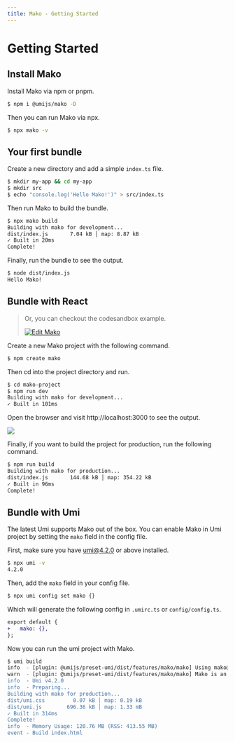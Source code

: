 ```yaml
---
title: Mako - Getting Started
---
```


# Getting Started

## Install Mako

Install Mako via npm or pnpm.

```bash
$ npm i @umijs/mako -D
```

Then you can run Mako via npx.

```bash
$ npx mako -v
```

## Your first bundle

Create a new directory and add a simple `index.ts` file.

```bash
$ mkdir my-app && cd my-app
$ mkdir src
$ echo "console.log('Hello Mako!')" > src/index.ts
```

Then run Mako to build the bundle.

```bash
$ npx mako build
Building with mako for development...
dist/index.js       7.04 kB │ map: 8.87 kB
✓ Built in 20ms
Complete!
```

Finally, run the bundle to see the output.

```bash
$ node dist/index.js
Hello Mako!
```

## Bundle with React

> Or, you can checkout the codesandbox example.
> 
> [![Edit Mako](https://codesandbox.io/static/img/play-codesandbox.svg)](https://codesandbox.io/p/devbox/mako-jzhkjh?embed=1&file=%2Fsrc%2FApp.tsx)

Create a new Mako project with the following command.

```bash
$ npm create mako
```

Then cd into the project directory and run.

```bash
$ cd mako-project
$ npm run dev
Building with mako for development...
✓ Built in 101ms
```

Open the browser and visit http://localhost:3000 to see the output.

![](https://res.cloudinary.com/sorrycc/image/upload/v1715740987/blog/hlufbyzp.png)

Finally, if you want to build the project for production, run the following command.

```bash
$ npm run build
Building with mako for production...
dist/index.js       144.68 kB │ map: 354.22 kB
✓ Built in 96ms
Complete!
```

## Bundle with Umi

The latest Umi supports Mako out of the box. You can enable Mako in Umi project by setting the `mako` field in the config file.

First, make sure you have umi@4.2.0 or above installed.

```bash
$ npx umi -v
4.2.0
```

Then, add the `mako` field in your config file.

```bash
$ npx umi config set mako {}
```

Which will generate the following config in `.umirc.ts` or `config/config.ts`.

```diff
export default {
+   mako: {},
};
```

Now you can run the umi project with Mako.

```bash
$ umi build
info  - [plugin: @umijs/preset-umi/dist/features/mako/mako] Using mako@0.4.15
warn  - [plugin: @umijs/preset-umi/dist/features/mako/mako] Mako is an extremely fast, production-grade web bundler based on Rust. And it's still under active development and is not yet ready for production use. If you encounter any issues, please checkout https://makojs.dev/ to join the community and report the issue.
info  - Umi v4.2.0
info  - Preparing...
Building with mako for production...
dist/umi.css         0.07 kB │ map: 0.19 kB
dist/umi.js        696.36 kB │ map: 1.33 mB
✓ Built in 314ms
Complete!
info  - Memory Usage: 120.76 MB (RSS: 413.55 MB)
event - Build index.html
```
